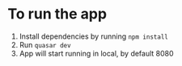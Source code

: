# To run the app

1. Install dependencies by running `npm install`
2. Run `quasar dev`
2. App will start running in local, by default 8080